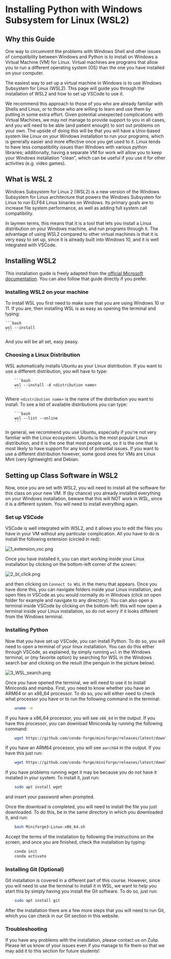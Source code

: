 # Installing Python with Windows Subsystem for Linux (WSL2)

## Why this Guide

One way to circumvent the problems with Windows Shell and other issues of compatibility
between Windows and Python is to install on Windows a Virtual Machine (VM) for Linux.
Virtual machines are programs that allow you to run a different operating system (OS)
than the one you have installed on your computer.

The easiest way to set up a virtual machine in Windows is to use Windows Subsystem for
Linux (WSL2). This page will guide you through the installation of WSL2 and how to set
up VSCode to use it.

We recommend this approach to those of you who are already familiar with Shells and Linux,
or to those who are willing to learn and use them by putting in some extra effort.
Given potential unexpected complications with Virtual Machines, we may not manage to
provide support to you in all cases, and you will need to be able (and patient enough)
to sort out problems on your own. The upside of doing this will be that you will have
 a Unix-based system like Linux on your Windows installation to run your
programs, which is generally easier and more effective once you get used to it. Linux
tends to have less compatibility issues than Windows with various python libraries;
additionally, having a separate VM for work will allow you to keep your Windows
installation "clean", which can be useful if you use it for other activities (e.g.
video games).

## What is WSL 2
Windows Subsystem for Linux 2 (WSL2) is a new version of the Windows Subsystem for Linux
 architecture that powers the Windows Subsystem for Linux to run ELF64 Linux binaries on
 Windows. Its primary goals are to increase file system performance, as well as adding
 full system call compatibility.

In laymen terms, this means that it is a tool that lets
you install a Linux distribution on your Windows machine, and run programs through it.
The advantage of using WSL2 compared to other virtual machines is that it is very easy
to set up, since it is already built into Windows 10, and it is well integrated with
VSCode.

## Installing WSL2

This installation guide is freely adapted from the
[official Microsoft documentation](https://learn.microsoft.com/en-us/windows/wsl/install).
You can also follow that guide directly if you prefer.

### Installing WSL2 on your machine

To install WSL you first need to make sure that you are using Windows 10 or 11. If you
are, then installing WSL is as easy as opening the terminal and typing:

    ```bash
    wsl --install
    ```
And you will be all set, easy peasy.

### Choosing a Linux Distribution

WSL automatically installs Ubuntu as your Linux distribution. If you want to use a
different distribution, you will have to type:

        ```bash
        wsl --install -d <distribution name>
        ```

Where `<distribution name>` is the name of the distribution you want to install.
To see a list of available distributions you can type:

        ```bash
        wsl --list --online
        ```

In general, we recommend you use Ubuntu, especially if you're not very familiar with the
Linux ecosystem. Ubuntu is the most popular Linux distribution, and it is the one that
most people use, so it is the one that is most likely to have support for any kind of
potential issues. If you want to use a different distribution however, some good ones
for VMs are Linux Mint (very lightweight) and Debian.

## Setting up Class Software in WSL2

Now, once you are set with WSL2, you will need to install all the software for this class
on your new VM. If (by chance) you already installed everything on your Windows installation,
beware that this will NOT work in WSL, since it is a different system. You will need to
install everything again.

### Set up VSCode

VSCode is well integrated with WSL2, and it allows you to edit the files you have in your
VM without any particular complication. All you have to do is install the following extension
(circled in red):

![1_extension_vsc.png](1_extension_vsc.png)

Once you have installed it, you can start working inside your Linux installation by clicking
on the bottom-left corner of the screen:

![2_bl_click.png](2_bl_click.png)

and then clicking on ```Connect to WSL``` in the menu that appears. Once you have done
this, you can navigate folders inside your Linux installation, and open files in VSCode
as you would normally do in Windows (click on open folder for example and navigate to
any directory). You can also open a terminal inside VSCode by clicking on the bottom-left:
this will now open a terminal inside your Linux installation, so do not worry if it looks
different from the Windows terminal.

### Installing Python

Now that you have set up VSCode, you can install Python. To do so, you will need to open
a terminal of your linux installation. You can do this either through VSCode, as explained,
 by simply running ```wsl``` in the Windows terminal, or (my favorite option) by searching
 for WSL in the Windows search bar and clicking on the result (the penguin in the picture
 below).

![3_WSL_search.png](3_WSL_search.png)

Once you have opened the terminal, we will need to use it to install Miniconda and mamba.
First, you need to know whether you have an ARM64 or an x86_64 processor. To do so, you
will either need to check what processor you have or to run the following
command in the terminal:

```bash
    uname -m
```

If you have a x86_64 processor, you will see ```x86_64``` in the output. If you have this
processor, you can download Miniconda by running the following command:

```bash
    wget https://github.com/conda-forge/miniforge/releases/latest/download/Miniforge3-Linux-x86_64.sh
```

If you have an ARM64 processor, you will see ```aarch64``` in the output. If you have this
just run:

```bash
    wget https://github.com/conda-forge/miniforge/releases/latest/download/Miniforge3-Linux-aarch64.sh
```

If you have problems running wget it may be because you do not have it installed in your
system. To install it, just run:

```bash
    sudo apt install wget
```

and insert your password when prompted.

Once the download is completed, you will need to install the file you just downloaded. To
do this, be in the same directory in which you downloaded it, and run:

```bash
    bash Miniforge3-Linux-x86_64.sh
```

Accept the terms of the installation by following the instructions on the screen, and
once you are finished, check the installation by typing:

```bash
    conda init
    conda activate
```

### Installing Git (Optional)

Git installation is covered in a different part of this course. However, since you will
need to use the terminal to install it in WSL, we want to help you start this by simply
having you install the Git software. To do so, just run:

```bash
    sudo apt install git
```

After the installation there are a few more steps that you will need to run Git, which
you can check in our Git section in this website.

### Troubleshooting

If you have any problems with the installation, please contact us on Zulip.
Please let us know of your issues even if you manage to fix them so that we may add it
to this section for future students!

